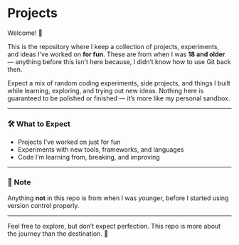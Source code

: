 # Projects

Welcome! 👋  

This is the repository where I keep a collection of projects, experiments, and ideas I've worked on **for fun**. These are from when I was **18 and older** — anything before this isn't here because, I didn’t know how to use Git back then. 

Expect a mix of random coding experiments, side projects, and things I built while learning, exploring, and trying out new ideas. Nothing here is guaranteed to be polished or finished — it’s more like my personal sandbox.  

---

### 🛠️ What to Expect
- Projects I’ve worked on just for fun  
- Experiments with new tools, frameworks, and languages  
- Code I’m learning from, breaking, and improving  

---

### 📌 Note
Anything **not** in this repo is from when I was younger, before I started using version control properly.  

---

Feel free to explore, but don’t expect perfection. This repo is more about the journey than the destination. 🚀
